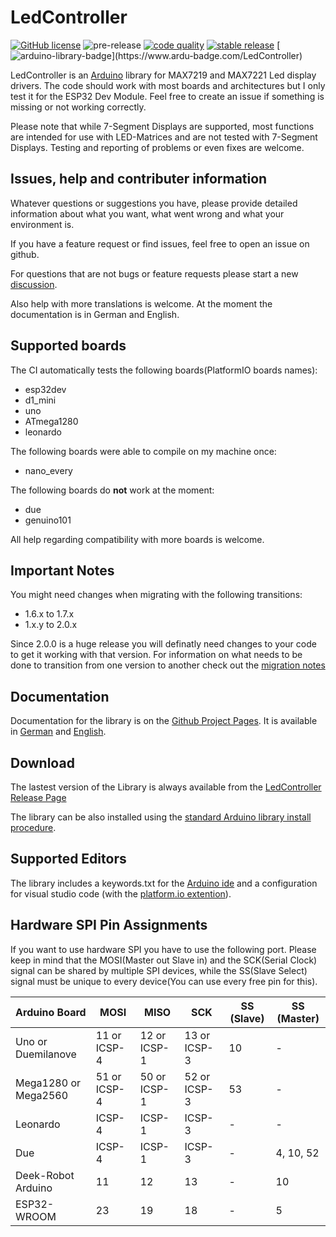 # LedController

[![GitHub license](https://img.shields.io/github/license/noah1510/LedController.svg)](https://github.com/noah1510/LedController/blob/master/License)
![pre-release](https://github.com/noah1510/LedController/workflows/pre-release/badge.svg)
[![code quality](https://www.code-inspector.com/project/5318/score/svg)](https://frontend.code-inspector.com/project/5318/dashboard)
[![stable release](https://img.shields.io/github/v/release/noah1510/LedController.svg)](https://GitHub.com/noah1510/LedController/releases/)
[![arduino-library-badge](https://www.ardu-badge.com/badge/LedController.svg?)](https://www.ardu-badge.com/LedController)

LedController is an [Arduino](http://arduino.cc) library for MAX7219 and MAX7221 Led display drivers.
The code should work with most boards and architectures but I only test it for the ESP32 Dev Module.
Feel free to create an issue if something is missing or not working correctly.

Please note that while 7-Segment Displays are supported, most functions are intended for use with LED-Matrices and are not tested with 7-Segment Displays.
Testing and reporting of problems or even fixes are welcome.

## Issues, help and contributer information

Whatever questions or suggestions you have, please provide detailed information about what you want, what went wrong and what your environment is.

If you have a feature request or find issues, feel free to open an issue on github.

For questions that are not bugs or feature requests please start a new [discussion](https://github.com/noah1510/LedController/discussions).

Also help with more translations is welcome.
At the moment the documentation is in German and English.

## Supported boards

The CI automatically tests the following boards(PlatformIO boards names):

* esp32dev
* d1_mini
* uno
* ATmega1280
* leonardo

The following boards were able to compile on my machine once:

* nano_every

The following boards do **not** work at the moment:

* due
* genuino101

All help regarding compatibility with more boards is welcome.

## Important Notes

You might need changes when migrating with the following transitions:

* 1.6.x to 1.7.x
* 1.x.y to 2.0.x

Since 2.0.0 is a huge release you will definatly need changes to your code to get it working with that version.
For information on what needs to be done to transition from one version to another check out the [migration notes](https://noah1510.github.io/LedController/english/d9/dbb/migration_notes.html)

## Documentation

Documentation for the library is on the [Github Project Pages](http://noah1510.github.io/LedController/index.html).
It is available in [German](http://noah1510.github.io/LedController/german/index.html) and [English](http://noah1510.github.io/LedController/english/index.html).

## Download

The lastest version of the Library is always available from the [LedController Release Page](https://github.com/noah1510/LedController/releases)

The library can be also installed using the [standard Arduino library install procedure](http://arduino.cc/en/Guide/Libraries).

## Supported Editors

The library includes a keywords.txt for the [Arduino ide](https://www.arduino.cc/) and a configuration for visual studio code (with the [platform.io extention](https://platformio.org/platformio-ide)).

## Hardware SPI Pin Assignments

If you want to use hardware SPI you have to use the following port.
Please keep in mind that the MOSI(Master out Slave in) and the SCK(Serial Clock) signal can be shared by multiple SPI devices, while the SS(Slave Select) signal must be unique to every device(You can use every free pin for this).

| Arduino Board | MOSI | MISO | SCK | SS (Slave) | SS (Master) |
|---------------|------|------|-----|------------|-------------|
| Uno or Duemilanove | 11 or ICSP-4 | 12 or ICSP-1 | 13 or ICSP-3 | 10 | - |
| Mega1280 or Mega2560 | 51 or ICSP-4 | 50 or ICSP-1 | 52 or ICSP-3 | 53 | - |
| Leonardo | ICSP-4 | ICSP-1 | ICSP-3 | - | - |
| Due | ICSP-4 | ICSP-1 | ICSP-3 | - | 4, 10, 52 |
| Deek-Robot Arduino | 11 | 12 | 13 | - | 10 |
| ESP32-WROOM | 23 | 19 | 18 | - | 5 |
